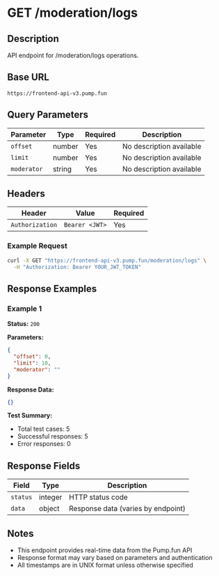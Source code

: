 # GET /moderation/logs

## Description
API endpoint for /moderation/logs operations.

## Base URL
`https://frontend-api-v3.pump.fun`

## Query Parameters
| Parameter | Type | Required | Description |
|-----------|------|----------|-------------|
| `offset` | number | Yes | No description available |
| `limit` | number | Yes | No description available |
| `moderator` | string | Yes | No description available |

## Headers
| Header | Value | Required |
|--------|-------|----------|
| `Authorization` | `Bearer <JWT>` | Yes |

### Example Request
```bash
curl -X GET "https://frontend-api-v3.pump.fun/moderation/logs" \
  -H "Authorization: Bearer YOUR_JWT_TOKEN"
```

## Response Examples

### Example 1
**Status:** `200`

**Parameters:**
```json
{
  "offset": 0,
  "limit": 10,
  "moderator": ""
}
```

**Response Data:**
```json
{}
```

**Test Summary:**
- Total test cases: 5
- Successful responses: 5
- Error responses: 0

## Response Fields
| Field | Type | Description |
|-------|------|-------------|
| `status` | integer | HTTP status code |
| `data` | object | Response data (varies by endpoint) |

## Notes
- This endpoint provides real-time data from the Pump.fun API
- Response format may vary based on parameters and authentication
- All timestamps are in UNIX format unless otherwise specified
